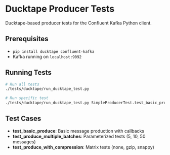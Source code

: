 # Ducktape Producer Tests

Ducktape-based producer tests for the Confluent Kafka Python client.

## Prerequisites

- `pip install ducktape confluent-kafka`
- Kafka running on `localhost:9092`

## Running Tests

```bash
# Run all tests
./tests/ducktape/run_ducktape_test.py

# Run specific test
./tests/ducktape/run_ducktape_test.py SimpleProducerTest.test_basic_produce
```

## Test Cases

- **test_basic_produce**: Basic message production with callbacks
- **test_produce_multiple_batches**: Parameterized tests (5, 10, 50 messages)  
- **test_produce_with_compression**: Matrix tests (none, gzip, snappy)